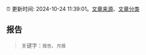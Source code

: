 :alarm_clock: 更新时间: 2024-10-24 11:39:01。[文章来源](/README.md)、[文章分类](/TAGS.md)

## 报告


> 关键字：`报告`、`月报`



